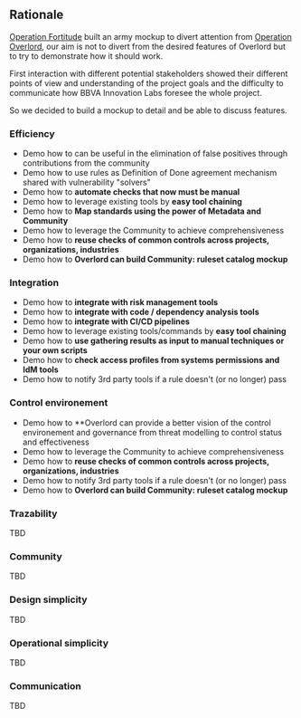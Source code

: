 ## Rationale

[Operation Fortitude](https://es.wikipedia.org/wiki/Operaci%C3%B3n_Fortitude) built an army mockup to divert attention from [Operation Overlord](https://en.wikipedia.org/wiki/Operation_Overlord), our aim is not to divert from the desired features of Overlord but to try to demonstrate how it should work.

First interaction with different potential stakeholders showed their different points of view and understanding of the project goals and the difficulty to communicate how BBVA Innovation Labs foresee the whole project.

So we decided to build a mockup to detail and be able to discuss features.

### Efficiency

- Demo how to can be useful in the elimination of false positives through contributions from the community
- Demo how to use rules as Definition of Done agreement mechanism shared with vulnerability "solvers"
- Demo how to **automate checks that now must be manual**
- Demo how to leverage existing tools by **easy tool chaining**
- Demo how to **Map standards using the power of Metadata and Community**
- Demo how to leverage the Community to achieve comprehensiveness
- Demo how to **reuse checks of common controls across projects, organizations, industries**
- Demo how to **Overlord can build Community: ruleset catalog mockup**

### Integration

- Demo how to **integrate with risk management tools**
- Demo how to **integrate with code / dependency analysis tools**
- Demo how to **integrate with CI/CD pipelines**
- Demo how to leverage existing tools/commands by **easy tool chaining**
- Demo how to **use gathering results as input to manual techniques or your own scripts**
- Demo how to **check access profiles from systems permissions and IdM tools**
- Demo how to notify 3rd party tools if a rule doesn't (or no longer) pass

### Control environement 

- Demo how to **Overlord can provide a better vision of the control environement and governance from threat modelling to control status and effectiveness
- Demo how to leverage the Community to achieve comprehensiveness
- Demo how to **reuse checks of common controls across projects, organizations, industries**
- Demo how to notify 3rd party tools if a rule doesn't (or no longer) pass
- Demo how to **Overlord can build Community: ruleset catalog mockup**

### Trazability

TBD

### Community

TBD

### Design simplicity

TBD

### Operational simplicity

TBD

### Communication

TBD
